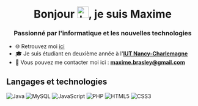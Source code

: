 <h1 align="center">Bonjour <img src="https://raw.githubusercontent.com/MartinHeinz/MartinHeinz/master/wave.gif" width="30px" alt="hello">, je suis Maxime</h1>
<h3 align="center">Passionné par l'informatique et les nouvelles technologies</h3>

- 🌐 Retrouvez moi [ici](https://mbrasley.me/)
- 🎓 Je suis étudiant en deuxième année à l'[**IUT Nancy-Charlemagne**](https://iut-charlemagne.univ-lorraine.fr/)
- 📩 Vous pouvez me contacter moi ici : [**maxime.brasley@gmail.com**](mailto:maxime.brasley@gmail.com)

<!-- <div style="display: grid;grid-template-columns: repeat(2,450px)">
<a href=""><img alt="" src="" width="400" height="140"></a>
<a href=""><img alt="" src="" width="400" height="140"></a>
<a href=""><img alt="" src="" width="400" height="140"></a>
<a href=""><img alt="" src="" width="400" height="140"></a>
</div> -->

## Langages et technologies

![Java](https://img.shields.io/badge/java-FF995B?style=for-the-badge&logo=java&logoColor=black)
![MySQL](https://img.shields.io/badge/pl/sql-00618A?style=for-the-badge)
![JavaScript](https://img.shields.io/badge/javascript-FCC624?style=for-the-badge&logo=javascript&logoColor=black)
![PHP](https://img.shields.io/badge/php-%23777BB4?style=for-the-badge&logo=php&logoColor=white)
![HTML5](https://img.shields.io/badge/html5-%23E34F26?style=for-the-badge&logo=html5&logoColor=white)
![CSS3](https://img.shields.io/badge/css3-%231572B6?style=for-the-badge&logo=css3&logoColor=white)
